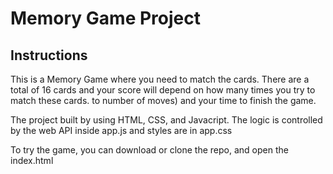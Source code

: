 # Memory Game Project


## Instructions

This is a Memory Game where you need to match the cards. There are a total of 16 cards and your score will depend on how many times you try to match these cards.
to number of moves) and your time to finish the game.

The project built by using HTML, CSS, and Javacript. The logic is controlled by the web API inside app.js and styles are in app.css

To try the game, you can download or clone the repo, and open the index.html
